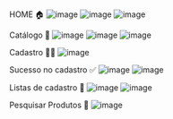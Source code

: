 HOME 🏠
![image](https://github.com/user-attachments/assets/ddab2cbc-5f84-4931-9f06-5152bff05622)
![image](https://github.com/user-attachments/assets/6e1ae7e5-afae-43db-86ea-4b645df39eb9)
![image](https://github.com/user-attachments/assets/6114dc18-0952-447c-93e2-465411e64dce)

Catálogo 🎀
![image](https://github.com/user-attachments/assets/ba440233-61e9-447c-908e-3027d7dd0a20)
![image](https://github.com/user-attachments/assets/3848ac49-f4b8-429f-9384-018fbb94b40d)
![image](https://github.com/user-attachments/assets/ab128c28-996d-4612-b2a8-c1ccec11eab6)

Cadastro 👩‍💼
![image](https://github.com/user-attachments/assets/9acc323d-a4b1-4ec5-acb0-7e07a2e09202)

Sucesso no cadastro ✅
![image](https://github.com/user-attachments/assets/eb593e7c-f516-41b9-a57a-3c467856864e)
![image](https://github.com/user-attachments/assets/f2ee3cbe-fefd-450d-a6f9-3fc019f853c8)

Listas de cadastro 🧾
![image](https://github.com/user-attachments/assets/680b4915-8776-4778-bd00-03e9f88384b3)
![image](https://github.com/user-attachments/assets/dd9edb16-07c9-43da-afb7-be6a2921dfc9)

Pesquisar Produtos 🔎
![image](https://github.com/user-attachments/assets/7b2d887d-57bf-41f5-b52e-d6a699530dbb)










